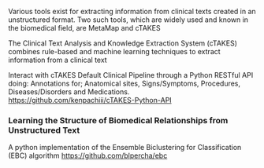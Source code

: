 Various tools exist for extracting information from clinical texts created in an unstructured format. 
Two such tools, which are widely used and known in the biomedical field, are MetaMap and cTAKES 

The Clinical Text Analysis and Knowledge Extraction System (cTAKES) combines rule-based and machine learning techniques to extract information from a clinical text

Interact with cTAKES Default Clinical Pipeline through a Python RESTful API doing:
Annotations for;
Anatomical sites,
Signs/Symptoms,
Procedures,
Diseases/Disorders and
Medications.
https://github.com/kenpachiii/cTAKES-Python-API

### Learning the Structure of Biomedical Relationships from Unstructured Text
A python implementation of the Ensemble Biclustering for Classification (EBC) algorithm
https://github.com/blpercha/ebc
